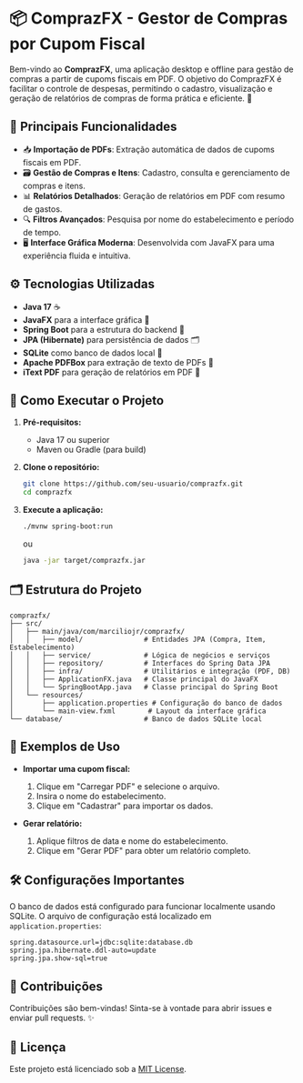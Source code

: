 # 📦 ComprazFX - Gestor de Compras por Cupom Fiscal

Bem-vindo ao **ComprazFX**, uma aplicação desktop e offline para gestão de compras a partir de cupoms fiscais em PDF. O objetivo do ComprazFX é facilitar o controle de despesas, permitindo o cadastro, visualização e geração de relatórios de compras de forma prática e eficiente. 🚀

## 🌟 **Principais Funcionalidades**

- 📥 **Importação de PDFs**: Extração automática de dados de cupoms fiscais em PDF.
- 🗃️ **Gestão de Compras e Itens**: Cadastro, consulta e gerenciamento de compras e itens.
- 📊 **Relatórios Detalhados**: Geração de relatórios em PDF com resumo de gastos.
- 🔍 **Filtros Avançados**: Pesquisa por nome do estabelecimento e período de tempo.
- 🖥️ **Interface Gráfica Moderna**: Desenvolvida com JavaFX para uma experiência fluida e intuitiva.

## ⚙️ **Tecnologias Utilizadas**

- **Java 17** ☕
- **JavaFX** para a interface gráfica 🎨
- **Spring Boot** para a estrutura do backend 🚀
- **JPA (Hibernate)** para persistência de dados 🗂️
- **SQLite** como banco de dados local 💾
- **Apache PDFBox** para extração de texto de PDFs 📄
- **iText PDF** para geração de relatórios em PDF 📝

## 🚀 **Como Executar o Projeto**

1. **Pré-requisitos:**
   - Java 17 ou superior
   - Maven ou Gradle (para build)

2. **Clone o repositório:**
   ```bash
   git clone https://github.com/seu-usuario/comprazfx.git
   cd comprazfx
   ```

3. **Execute a aplicação:**
   ```bash
   ./mvnw spring-boot:run
   ```
   ou
   ```bash
   java -jar target/comprazfx.jar
   ```

## 🗂️ **Estrutura do Projeto**

```
comprazfx/
├── src/
│   ├── main/java/com/marciliojr/comprazfx/
│   │   ├── model/               # Entidades JPA (Compra, Item, Estabelecimento)
│   │   ├── service/             # Lógica de negócios e serviços
│   │   ├── repository/          # Interfaces do Spring Data JPA
│   │   ├── infra/               # Utilitários e integração (PDF, DB)
│   │   ├── ApplicationFX.java   # Classe principal do JavaFX
│   │   └── SpringBootApp.java   # Classe principal do Spring Boot
│   └── resources/
│       ├── application.properties # Configuração do banco de dados
│       └── main-view.fxml        # Layout da interface gráfica
└── database/                    # Banco de dados SQLite local
```

## 📄 **Exemplos de Uso**

- **Importar uma cupom fiscal:**
  1. Clique em "Carregar PDF" e selecione o arquivo.
  2. Insira o nome do estabelecimento.
  3. Clique em "Cadastrar" para importar os dados.

- **Gerar relatório:**
  1. Aplique filtros de data e nome do estabelecimento.
  2. Clique em "Gerar PDF" para obter um relatório completo.

## 🛠️ **Configurações Importantes**

O banco de dados está configurado para funcionar localmente usando SQLite. O arquivo de configuração está localizado em `application.properties`:

```properties
spring.datasource.url=jdbc:sqlite:database.db
spring.jpa.hibernate.ddl-auto=update
spring.jpa.show-sql=true
```

## 🤝 **Contribuições**

Contribuições são bem-vindas! Sinta-se à vontade para abrir issues e enviar pull requests. ✨

## 📢 **Licença**

Este projeto está licenciado sob a [MIT License](LICENSE).

